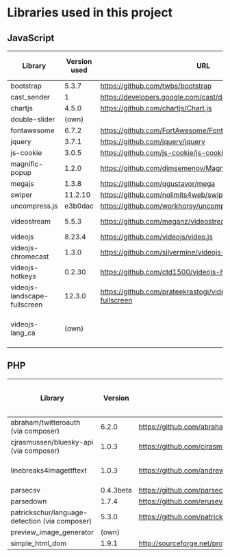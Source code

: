 # Libraries used in this project

## JavaScript

| Library                      | Version used | URL                                                            | Locally stored? | Locked at a specific version? |
|------------------------------|--------------|----------------------------------------------------------------|-----------------|-------------------------------|
| bootstrap                    | 5.3.7        | https://github.com/twbs/bootstrap                              | no              | no                            |
| cast_sender                  | 1            | https://developers.google.com/cast/docs/web_sender/integrate   | no              | no                            |
| chartjs                      | 4.5.0        | https://github.com/chartjs/Chart.js                            | no              | no                            |
| double-slider                | (own)        |                                                                | yes             | n/a                           |
| fontawesome                  | 6.7.2        | https://github.com/FortAwesome/Font-Awesome                    | no              | no                            |
| jquery                       | 3.7.1        | https://github.com/jquery/jquery                               | no              | no                            |
| js-cookie                    | 3.0.5        | https://github.com/js-cookie/js-cookie                         | no              | no                            |
| magnific-popup               | 1.2.0        | https://github.com/dimsemenov/Magnific-Popup                   | yes             | no                            |
| megajs                       | 1.3.8        | https://github.com/qgustavor/mega                              | no              | no                            |
| swiper                       | 11.2.10      | https://github.com/nolimits4web/swiper                         | no              | no                            |
| uncompress.js                | e3b0dac      | https://github.com/workhorsy/uncompress.js                     | yes             | no                            |
| videostream                  | 5.5.3        | https://github.com/meganz/videostream                          | yes             | yes, major changes            |
| videojs                      | 8.23.4       | https://github.com/videojs/video.js                            | no              | no                            |
| videojs-chromecast           | 1.3.0        | https://github.com/silvermine/videojs-chromecast               | yes             | yes, major changes            |
| videojs-hotkeys              | 0.2.30       | https://github.com/ctd1500/videojs-hotkeys                     | yes             | no                            |
| videojs-landscape-fullscreen | 12.3.0       | https://github.com/prateekrastogi/videojs-landscape-fullscreen | yes             | no                            |
| videojs-lang_ca              | (own)        |                                                                | yes             | yes, official translation bad |

## PHP

| Library                                        | Version   | URL                                                       | Locked at a specific version? |
|------------------------------------------------|-----------|-----------------------------------------------------------|-------------------------------|
| abraham/twitteroauth (via composer)            | 6.2.0     | https://github.com/abraham/twitteroauth                   | no                            |
| cjrasmussen/bluesky-api (via composer)         | 1.0.3     | https://github.com/cjrasmussen/BlueskyApi                 | no                            |
| linebreaks4imagettftext                        | 1.0.3     | https://github.com/andrewgjohnson/linebreaks4imagettftext | yes, major changes            |
| parsecsv                                       | 0.4.3beta | https://github.com/parsecsv/parsecsv-for-php              | tbd                           |
| parsedown                                      | 1.7.4     | https://github.com/erusev/parsedown                       | no                            |
| patrickschur/language-detection (via composer) | 5.3.0     | https://github.com/patrickschur/language-detection        | no                            |
| preview_image_generator                        | (own)     |                                                           | n/a                           |
| simple_html_dom                                | 1.9.1     | http://sourceforge.net/projects/simplehtmldom/            | no                            |
